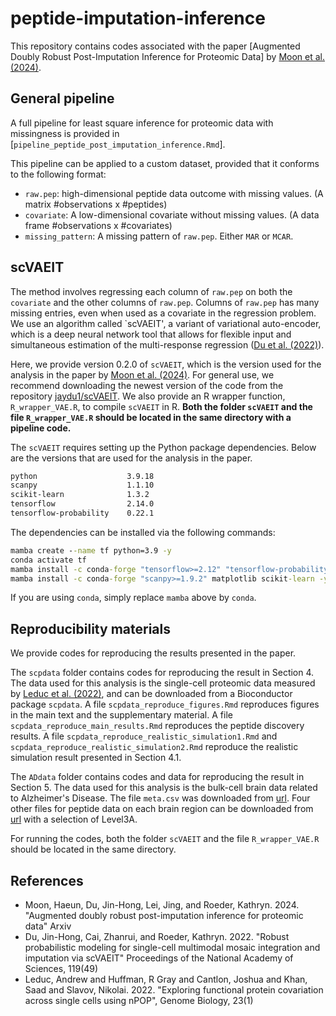 # peptide-imputation-inference

This repository contains codes associated with the paper [Augmented Doubly Robust Post-Imputation Inference for Proteomic Data] by [Moon et al. (2024)](#references). 

## General pipeline

A full pipeline for least square inference for proteomic data with missingness is provided in [`pipeline_peptide_post_imputation_inference.Rmd`].

This pipeline can be applied to a custom dataset, provided that it conforms to the following format:

- `raw.pep`: high-dimensional peptide data outcome with missing values. (A matrix #observations x #peptides)
- `covariate`: A low-dimensional covariate without missing values. (A data frame #observations x #covariates)
- `missing_pattern`: A missing pattern of `raw.pep`. Either `MAR` or `MCAR`.

## scVAEIT 

The method involves regressing each column of `raw.pep` on both the `covariate` and the other columns of `raw.pep`. Columns of `raw.pep` has many missing entries, even when used as a covariate in the regression problem. We use an algorithm called `scVAEIT', a variant of variational auto-encoder, which is a deep neural network tool that allows for flexible input and simultaneous estimation of the multi-response regression ([Du et al. (2022)](#references)). 

Here, we provide version 0.2.0 of `scVAEIT`, which is the version used for the analysis in the paper by [Moon et al. (2024)](#references). For general use, we recommend downloading the newest version of the code from the repository [jaydu1/scVAEIT](https://github.com/jaydu1/scVAEIT). We also provide an R wrapper function, `R_wrapper_VAE.R`, to compile `scVAEIT` in R. <b>Both the folder `scVAEIT` and the file `R_wrapper_VAE.R` should be located in the same directory with a pipeline code.</b>

The `scVAEIT` requires setting up the Python package dependencies. Below are the versions that are used for the analysis in the paper. 

```cmd
python                    3.9.18
scanpy                    1.1.10 
scikit-learn              1.3.2
tensorflow                2.14.0
tensorflow-probability    0.22.1
```

The dependencies can be installed via the following commands:

```cmd
mamba create --name tf python=3.9 -y
conda activate tf
mamba install -c conda-forge "tensorflow>=2.12" "tensorflow-probability>=0.12" pandas jupyter -y
mamba install -c conda-forge "scanpy>=1.9.2" matplotlib scikit-learn -y
```
If you are using `conda`, simply replace `mamba` above by `conda`.


## Reproducibility materials

We provide codes for reproducing the results presented in the paper.  

The `scpdata` folder contains codes for reproducing the result in Section 4. The data used for this analysis is the single-cell proteomic data measured by [Leduc et al. (2022)](#references), and can be downloaded from a Bioconductor package `scpdata`. A file `scpdata_reproduce_figures.Rmd` reproduces figures in the main text and the supplementary material. A file `scpdata_reproduce_main_results.Rmd` reproduces the peptide discovery results. A file `scpdata_reproduce_realistic_simulation1.Rmd` and `scpdata_reproduce_realistic_simulation2.Rmd` reproduce the realistic simulation result presented in Section 4.1.

The `ADdata` folder contains codes and data for reproducing the result in Section 5. The data used for this analysis is the bulk-cell brain data related to Alzheimer's Disease. The file `meta.csv` was downloaded from [url](https://panoramaweb.org/Panorama%20Public/2022/MacCoss%20-%20Human%20AD%20Clean%20Diagnosis%20DIA%20Data/SMTG/wiki-page.view?name=SMTG%20Metadata). Four other files for peptide data on each brain region can be downloaded from [url](https://panoramaweb.org/Panorama%20Public/2022/MacCoss%20-%20Human%20AD%20Clean%20Diagnosis%20DIA%20Data/project-begin.view) with a selection of Level3A.

For running the codes, both the folder `scVAEIT` and the file `R_wrapper_VAE.R` should be located in the same directory.

## References

- Moon, Haeun, Du, Jin-Hong, Lei, Jing, and Roeder, Kathryn. 2024. "Augmented doubly robust post-imputation inference for proteomic data" Arxiv
- Du, Jin-Hong, Cai, Zhanrui, and Roeder, Kathryn. 2022. "Robust probabilistic modeling for single-cell multimodal mosaic integration and imputation via scVAEIT" Proceedings of the National Academy of Sciences, 119(49)
- Leduc, Andrew and Huffman, R Gray and Cantlon, Joshua and Khan, Saad and Slavov, Nikolai. 2022. "Exploring functional protein covariation across single cells using nPOP", Genome Biology, 23(1)



